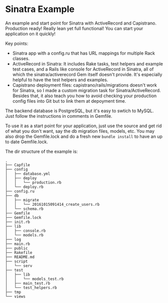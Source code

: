 # Sinatra Example
An example and start point for Sinatra with ActiveRecord and Capistrano. Production ready! Really lean yet full functional! You can start your application on it quickly!

Key points:

* Sinatra app with a config.ru that has URL mappings for multiple Rack classes.
* ActiveRecord in Sinatra: It includes Rake tasks, test helpers and example test cases, and a Rails like console for ActiveRecord in Sinatra, all of which the sinatra/activerecord Gem itself doesn't provide. It's especially helpful to have the test helpers and examples.
* Capistrano deployment files: capistrano/rails/migrations doesn't work for Sinatra, so I made a custom migration task for Sinatra/ActiveRecord. Besides that, it also teach you how to avoid checking your production config files into Git but to link them at depoyment time.

The backend database is PostgreSQL, but it's easy to swtich to MySQL. Just follow the instructions in comments in Gemfile.

To use it as a start point for your application, just use the source and get rid of what you don't want, say the db migration files, models, etc. You may also drop the Gemfile.lock and do a fresh new `bundle install` to have an up to date Gemfile.lock.

The dir structure of the example is:

```
.
├── Capfile
├── config
│   ├── database.yml
│   ├── deploy
│   │   └── production.rb
│   └── deploy.rb
├── config.ru
├── db
│   ├── migrate
│   │   └── 20161015091414_create_users.rb
│   └── schema.rb
├── Gemfile
├── Gemfile.lock
├── init.rb
├── lib
│   ├── console.rb
│   └── models.rb
├── log
├── main.rb
├── public
├── Rakefile
├── README.md
├── script
│   └── serv
├── test
│   ├── lib
│   │   └── models_test.rb
│   ├── main_test.rb
│   └── test_helpers.rb
├── tmp
└── views
```
